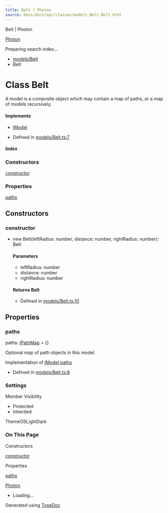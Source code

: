 ```yaml
---
title: Belt | Photon
source: docs/docs/api/classes/models_Belt.Belt.html
---
```


Belt | Photon

[Photon](../index.md)




Preparing search index...

* [models/Belt](../modules/models_Belt.md)
* Belt

# Class Belt

A model is a composite object which may contain a map of paths, or a map of models recursively.

#### Implements

* [IModel](../interfaces/core_schema.IModel.md)

* Defined in [models/Belt.ts:7](https://github.com/mwhite454/photon/blob/main/packages/photon/src/models/Belt.ts#L7)

##### Index

### Constructors

[constructor](#constructor)

### Properties

[paths](#paths)

## Constructors

### constructor

* new Belt(leftRadius: number, distance: number, rightRadius: number): Belt

  #### Parameters

  + leftRadius: number
  + distance: number
  + rightRadius: number

  #### Returns Belt

  + Defined in [models/Belt.ts:10](https://github.com/mwhite454/photon/blob/main/packages/photon/src/models/Belt.ts#L10)

## Properties

### paths

paths: [IPathMap](../interfaces/core_schema.IPathMap.md) = {}

Optional map of path objects in this model.

Implementation of [IModel](../interfaces/core_schema.IModel.md).[paths](../interfaces/core_schema.IModel.md#paths)

* Defined in [models/Belt.ts:8](https://github.com/mwhite454/photon/blob/main/packages/photon/src/models/Belt.ts#L8)

### Settings

Member Visibility

* Protected
* Inherited

ThemeOSLightDark

### On This Page

Constructors

[constructor](#constructor)

Properties

[paths](#paths)

[Photon](../index.md)

* Loading...

Generated using [TypeDoc](https://typedoc.org/)
